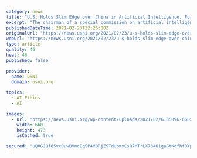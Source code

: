 ```yaml
---
category: news
title: "U.S. Holds Slim Edge over China in Artificial Intelligence, Former Google Chairman Says"
excerpt: "The chairman of a special commission on artificial intelligence warned Congress the United States is only one to two years ahead of China in developing artificial intelligence, as Beijing remains “relentlessly focused” on achieving dominance across the broad spectrum of high technologies."
publishedDateTime: 2021-02-23T22:26:00Z
originalUrl: "https://news.usni.org/2021/02/23/u-s-holds-slim-edge-over-china-in-artificial-intelligence-former-google-chairman-says"
webUrl: "https://news.usni.org/2021/02/23/u-s-holds-slim-edge-over-china-in-artificial-intelligence-former-google-chairman-says"
type: article
quality: 46
heat: 46
published: false

provider:
  name: USNI
  domain: usni.org

topics:
  - AI Ethics
  - AI

images:
  - url: "https://news.usni.org/wp-content/uploads/2021/02/6135896-660x473.jpg"
    width: 660
    height: 473
    isCached: true

secured: "uQ0GJQf8Svc0uwBVmcEqSPAV0RjZSTdUbmxCsQ7MTrLX734O1gaGtKdfhf8YpESKQ44dee/WEFF4rKoFGj5FNrANPy4UAjjf7K1fhwtQXafOcvxd+50bMvBiAx3gkwQY+YuhZ810j3UpfbG3BUUvHGuZOYRj4/iFBAkvZlCRB5ThN+9L4fQZBFcckuQ1igN9JadBTyinuZ0g8NvaGJ9cJ3cAIZ7+4gAqXzJaeiAaPd0XhbytmFlm8gq3pXAKkXbRCEEERpe8BW5t/Apr3yqBn/wMkGmVcLRDqeE/6969lZmrzLGjyg9q27kkff9WVT/Y6Edrlcv9IRXaESAGRLy9DZUiMLYpODD/RnydTCc9ExQ=;WnXE+Cjgu4ayGQ02nId9wg=="
---
```


